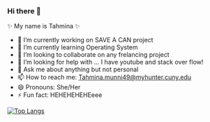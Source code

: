 ### Hi there 👋

✨ My name is Tahmina ✨ 



- 🔭 I’m currently working on SAVE A CAN project
- 🌱 I’m currently learning Operating System
- 👯 I’m looking to collaborate on any frelancing project
- 🤔 I’m looking for help with ... I have youtube and stack over flow!
- 💬 Ask me about anything but not personal
- 📫 How to reach me: Tahmina.munni49@myhunter.cuny.edu
- 😄 Pronouns: She/Her
- ⚡ Fun fact: HEHEHEHEHEeee

[![Top Langs](https://github-readme-stats-git-masterrstaa-rickstaa.vercel.app/api/top-langs/?username=TahminaM)](https://github.com/anuraghazra/github-readme-stats)
